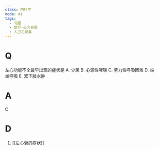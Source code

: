 ```yaml
---
class: 内科学
mode: A1
tags:
  - 习题
  - 章节-心力衰竭
  - 人卫习题集
---
```


# Q
左心功能不全最早出现的症状是
A. 少尿 
B. 心源性哮喘
C. 劳力性呼吸困难 
D. 端坐呼吸
E. 双下肢水肿
# A
C
# D
1. [[左心衰的症状]]